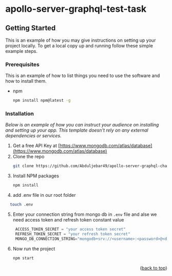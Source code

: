 # apollo-server-graphql-test-task

## Getting Started

This is an example of how you may give instructions on setting up your project locally.
To get a local copy up and running follow these simple example steps.

### Prerequisites

This is an example of how to list things you need to use the software and how to install them.
* npm
  ```sh
  npm install npm@latest -g
  ```

### Installation

_Below is an example of how you can instruct your audience on installing and setting up your app. This template doesn't rely on any external dependencies or services._

1. Get a free API Key at [https://www.mongodb.com/atlas/database](https://www.mongodb.com/atlas/database)
2. Clone the repo
   ```sh
   git clone https://github.com/Abduljebar49/apollo-server-graphql-challenge.git
   ```
3. Install NPM packages
   ```sh
   npm install
   ```
4. add .env file in our root folder
  ```sh
    touch .env
  ```
5. Enter your connection string from mongo db in `.env` file
    and alse we need access token  and refresh token constant value
   ```js
    ACCESS_TOKEN_SECRET = "your access token secret"
    REFRESH_TOKEN_SECRET = "your refresh token secret"
    MONGO_DB_CONNECTION_STRING="mongodb+srv://<username>:<password>@<db-url>.mongodb.net/"
   ```
6. Now run the project
    ```sh
    npm start
    ```


<p align="right">(<a href="#readme-top">back to top</a>)</p>